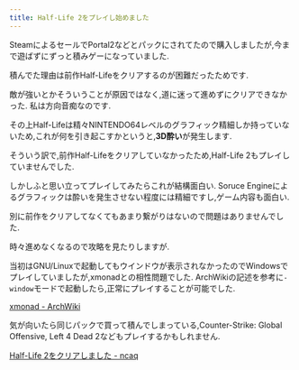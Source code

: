 ```yaml
---
title: Half-Life 2をプレイし始めました
---
```


SteamによるセールでPortal2などとパックにされてたので購入しましたが,今まで遊ばずにずっと積みゲーになっていました.

積んでた理由は前作Half-Lifeをクリアするのが困難だったためです.

敵が強いとかそういうことが原因ではなく,道に迷って進めずにクリアできなかった.
私は方向音痴なのです.

その上Half-Lifeは精々NINTENDO64レベルのグラフィック精細しか持っていないため,これが何を引き起こすかというと,**3D酔い**が発生します.

そういう訳で,前作Half-Lifeをクリアしていなかったため,Half-Life 2もプレイしていませんでした.

しかしふと思い立ってプレイしてみたらこれが結構面白い.
Soruce Engineによるグラフィックは酔いを発生させない程度には精細ですし,ゲーム内容も面白い.

別に前作をクリアしてなくてもあまり繋がりはないので問題はありませんでした.

時々進めなくなるので攻略を見たりしますが.

当初はGNU/Linuxで起動してもウインドウが表示されなかったのでWindowsでプレイしていましたが,xmonadとの相性問題でした.
ArchWikiの記述を参考に`-window`モードで起動したら,正常にプレイすることが可能でした.

[xmonad - ArchWiki](https://wiki.archlinuxjp.org/index.php/Xmonad#Steam_.E3.81.AE.E3.82.B2.E3.83.BC.E3.83.A0_.28Half-Life.2C_Left_4_Dead.2C_.E2.80.A6.29_.E3.81.A8_xmonad)

気が向いたら同じパックで買って積んでしまっている,Counter-Strike: Global Offensive, Left 4 Dead 2などもプレイするかもしれません.

[Half-Life 2をクリアしました - ncaq](https://www.ncaq.net/2017/08/12/)
